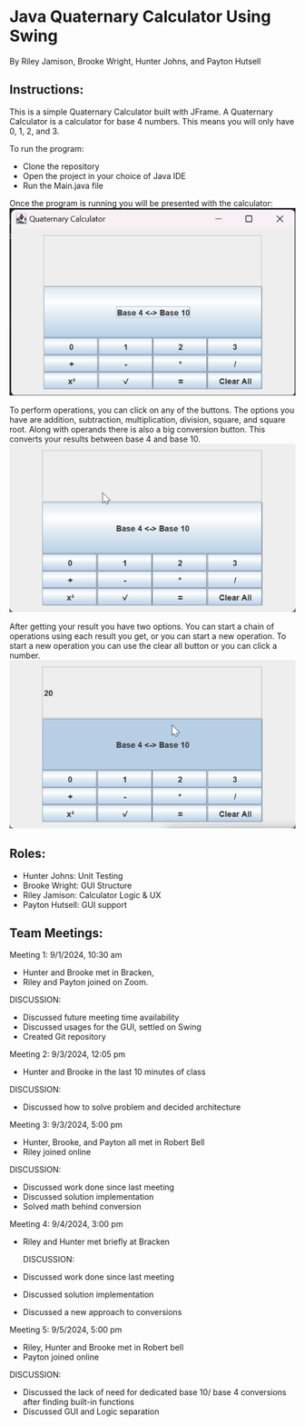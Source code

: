 # Java Quaternary Calculator Using Swing
By Riley Jamison, Brooke Wright, Hunter Johns, and Payton Hutsell

## Instructions:
This is a simple Quaternary Calculator built with JFrame. A Quaternary Calculator
is a calculator for base 4 numbers. This means you will only have 0, 1, 2, and 3.

To run the program:
* Clone the repository
* Open the project in your choice of Java IDE
* Run the Main.java file

Once the program is running you will be presented with the calculator:
![Calculator](./images/calculatorImage.png)

To perform operations, you can click on any of the buttons.
The options you have are addition, subtraction, multiplication,
division, square, and square root. Along with operands there is also
a big conversion button. This converts your results between base 4 and base 10.
![Calculator-Demo](./images/convertDemo.gif)

After getting your result you have two options. You can
start a chain of operations using each result you get, or
you can start a new operation. To start a new operation you can use
the clear all button or you can click a number.
![Calculator-Demo](./images/CalculatorDemo.gif)







## Roles:
* Hunter Johns: Unit Testing
* Brooke Wright: GUI Structure
* Riley Jamison: Calculator Logic & UX
* Payton Hutsell: GUI support

## Team Meetings:

Meeting 1: 9/1/2024, 10:30 am
* Hunter and Brooke met in Bracken,
* Riley and Payton joined on Zoom.

DISCUSSION:
* Discussed future meeting time availability
* Discussed usages for the GUI, settled on Swing
* Created Git repository

Meeting 2: 9/3/2024, 12:05 pm
* Hunter and Brooke in the last 10 minutes of class

DISCUSSION:
* Discussed how to solve problem and decided architecture

Meeting 3: 9/3/2024, 5:00 pm
* Hunter, Brooke, and Payton all met in Robert Bell
* Riley joined online

DISCUSSION:
* Discussed work done since last meeting
* Discussed solution implementation
* Solved math behind conversion

Meeting 4: 9/4/2024, 3:00 pm
* Riley and Hunter met briefly at Bracken

  DISCUSSION:
* Discussed work done since last meeting
* Discussed solution implementation
* Discussed a new approach to conversions

Meeting 5: 9/5/2024, 5:00 pm
* Riley, Hunter and Brooke met in Robert bell
* Payton joined online

DISCUSSION:
* Discussed the lack of need for dedicated base 10/ base 4 conversions after finding built-in functions
* Discussed GUI and Logic separation




